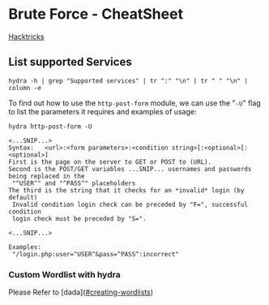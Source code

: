 # Brute Force - CheatSheet

[Hacktricks](https://book.hacktricks.xyz/brute-force)

## List supported Services

```
hydra -h | grep "Supported services" | tr ":" "\n" | tr " " "\n" | column -e
```

To find out how to use the `http-post-form` module, we can use the "`-U`" flag to list the parameters it requires and examples of usage:

```
hydra http-post-form -U

<...SNIP...>
Syntax:   <url>:<form parameters>:<condition string>[:<optional>[:<optional>]
First is the page on the server to GET or POST to (URL).
Second is the POST/GET variables ...SNIP... usernames and passwords being replaced in the
 "^USER^" and "^PASS^" placeholders
The third is the string that it checks for an *invalid* login (by default)
 Invalid condition login check can be preceded by "F=", successful condition
 login check must be preceded by "S=".

<...SNIP...>

Examples:
 "/login.php:user=^USER^&pass=^PASS^:incorrect"
```

### Custom Wordlist with hydra

Please Refer to \[dada]\([#creating-wordlists](general-tools/hashcat.md#creating-wordlists "mention"))&#x20;


